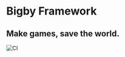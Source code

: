 # Bigby Framework

## Make games, save the world.

![CI](https://github.com/bigby-framework/bigby/workflows/CI/badge.svg)
